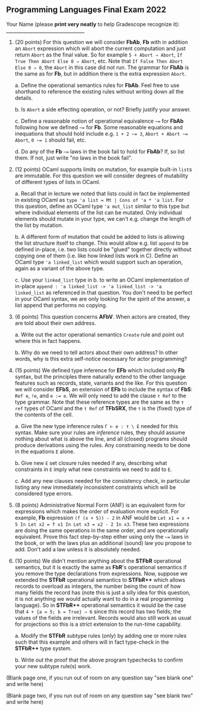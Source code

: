 <meta http-equiv="content-type" content="text/html; charset=utf-8" />

## Programming Languages Final Exam 2022

Your Name (please **print very neatly** to help Gradescope recognize it): _________________________________

1.  (20 points) For this question we will consider **FbAb**, **Fb** with in addition an `Abort` expression which will abort the current computation and just return `Abort` as the final value.  So for example `5 + Abort ⇒ Abort`, `If True Then Abort Else 0 ⇒ Abort`, etc.  Note that `If False Then Abort Else 0 ⇒ 0`, the `Abort` in this case did not run.  The grammar for **FbAb** is the same as for **Fb**, but in addition there is the extra expression `Abort`.

    a. Define the operational semantics rules for **FbAb**.  Feel free to use shorthand to reference the existing rules without writing down all the details.

    b. Is `Abort` a side effecting operation, or not?  Briefly justify your answer.

    c. Define a reasonable notion of operational equivalence `~=` for **FbAb** following how we defined `~=` for **Fb**.  Some reasonable equations and inequations that should hold include e.g. `1 + 2 ~= 3`, `Abort + Abort ~= Abort`, `0 ~= 1` should fail, etc.

    d. Do any of the **Fb** `~=` laws in the book fail to hold for **FbAb**?  If, so list them.  If not, just write "no laws in the book fail".

    <p style="page-break-after:always;"></p>

2.  (12 points) OCaml supports limits on mutation, for example built-in `list`s are immutable.  For this question we will consider degrees of mutability of different types of lists in OCaml.

    a. Recall that in lecture we noted that lists could in fact be implemented in existing OCaml as  `type 'a list = Mt | Cons of 'a * 'a list`.  For this question, define an OCaml type `'a mut_list` similar to this type but where individual elements of the list can be mutated.  Only individual elements should mutate in your type, we can't e.g. change the length of the list by mutation.

    b. A different form of mutation that could be added to lists is allowing the list structure itself to change.  This would allow e.g. list `append` to be defined in-place, i.e. two lists could be "glued" together directly without copying one of them (i.e. like how linked lists work in C).  Define an OCaml type `'a linked_list` which would support such an operation, again as a variant of the above type.

    c. Use your `linked_list` type in b. to write an OCaml implementation of in-place `append : 'a linked_list -> 'a linked_list -> 'a linked_list` as referenced in that question. You don't need to be perfect in your OCaml syntax, we are only looking for the spirit of the answer, a list append that performs no copying.

    <p style="page-break-after:always;"></p>

3.  (6 points) This question concerns **AFbV**.  When actors are created, they are told about their own address.

    a. Write out the actor operational semantics `Create` rule and point out where this in fact happens.

    b. Why do we need to tell actors about their own address?  In other words, why is this extra self-notice necessary for actor programming?

    <p style="page-break-after:always;"></p>

4.  (15 points) We defined type inference for **EFb** which included only **Fb** syntax, but the principles there naturally extend to the other language features such as records, state, variants and the like.  For this question we will consider **EFbS**, an extension of **EFb** to include the syntax of **FbS**: `Ref e`, `!e`, and `e := e`.  We will only need to add the clause `τ Ref` to the type grammar.  Note that these reference types are the same as the `τ ref` types of OCaml and the `τ Ref` of **TFbSRX**, the `τ` is the (fixed) type of the contents of the cell.

    a. Give the new type inference rules `Γ ⊢ e : τ \ E` needed for this syntax.  Make sure your rules are *inference* rules, they should assume nothing about what is above the line, and all (closed) programs should produce derivations using the rules.  Any constraining needs to be done in the equations `E` alone.

    b. Give new `E` set closure rules needed if any, describing what constraints in `E` imply what new constraints we need to add to `E`.

    c. Add any new clauses needed for the consistency check, in particular listing any new immediately inconsistent constraints which will be considered type errors.

    <p style="page-break-after:always;"></p>

5.  (8 points) Administrative Normal Form (ANF) is an equivalent form for expressions which makes the order of evaluation more explicit.  For example, **Fb** expression `(f (x + 5)) - 2` in ANF would be `Let x1 = x + 5 In Let x2 = f x1 In Let x3 = x2 - 2 In x3`.  These two expressions are doing the same operations in the same order, and are operationally equivalent.  Prove this fact step-by-step either using only the `~=` laws in the book, or with the laws plus an additional (sound) law you propose to add.  Don't add a law unless it is absolutely needed.

    <p style="page-break-after:always;"></p>

6.  (10 points) We didn't mention anything about the **STFbR** operational semantics, but it is exactly the same as **FbR**'s operational semantics if you remove the type declarations from expressions. Now, suppose we extended the **STFbR** operational semantics to **STFbR++** which allows records to overload as integers, the number being the count of how many fields the record has (note this is just a silly idea for this question, it is not anything we would actually want to do in a real programming language).  So in **STFbR++** operational semantics it would be the case that `4 + {a = 5; b = True} ⇒ 6` since this record has two fields; the values of the fields are irrelevant.  Records would also still work as usual for projections so this is a strict extension to the run-time capability.

    a. Modify the **STFbR** subtype rules (*only*) by adding one or more rules such that this example and others will in fact type-check in the **STFbR++** type system.

    b. Write out the proof that the above program typechecks to confirm your new subtype rule(s) work.


  
    <p style="page-break-after:always;"></p>

(Blank page one, if you run out of room on any question say "see blank one" and write here)


<p style="page-break-after:always;"></p>

(Blank page two, if you run out of room on any question say "see blank two" and write here)